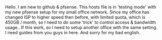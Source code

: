 Hello. I am new to github & pfsense. This hosts file is in 'testing mode' with my new pfsense setup for my small office network. Since my office has changed ISP to higher speed then before, with limited quota, which is 450GB / month, so I need to do some 'trick' to control access & bandwidth usage.. If this work, so I need to setup another office with the same setting. I need guides from you guys in here. And sorry for my bad english.
